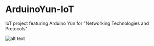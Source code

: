 # ArduinoYun-IoT
IoT project featuring Arduino Yùn for "Networking Technologies and Protocols"


![alt text](https://www.dropbox.com/s/8z31vkfteiw4ote/arduinoscheme.png?dl=0)
